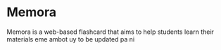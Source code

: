 # Memora
Memora is a web-based flashcard that aims to help students learn their materials eme ambot uy to be updated pa ni